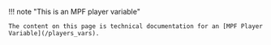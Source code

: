 !!! note "This is an MPF player variable"

    The content on this page is technical documentation for an [MPF Player Variable](/players_vars).